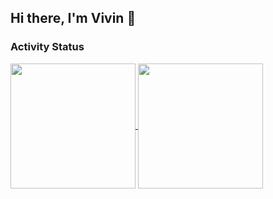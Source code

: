## Hi there, I'm Vivin 👋


### Activity Status

<a href="https://github.com/vivinapriyanti/github-readme-stats">
  <img height=200 align="center" src="https://github-readme-stats.vercel.app/api?username=vivinapriyanti&theme=radical" />
</a>
<a href="https://github.com/vivinapriyanti/convoychat">
  <img height=200 align="center" src="https://github-readme-stats.vercel.app/api/top-langs?username=vivinapriyanti&layout=compact&langs_count=8&card_width=320&theme=radical" />
</a>

<!--
**vinsapr/vinsapr** is a ✨ *special* ✨ repository because its `README.md` (this file) appears on your GitHub profile.

Here are some ideas to get you started:

- 🔭 I’m currently working on ...
- 🌱 I’m currently learning ...
- 👯 I’m looking to collaborate on ...
- 🤔 I’m looking for help with ...
- 💬 Ask me about ...
- 📫 How to reach me: ...
- 😄 Pronouns: ...
- ⚡ Fun fact: ...
-->
<!--
**vivinapriyanti/vivinapriyanti** is a ✨ _special_ ✨ repository because its `README.md` (this file) appears on your GitHub profile.

Here are some ideas to get you started:

- 🔭 I’m currently working on ...
- 🌱 I’m currently learning ...
- 👯 I’m looking to collaborate on ...
- 🤔 I’m looking for help with ...
- 💬 Ask me about ...
- 📫 How to reach me: ...
- 😄 Pronouns: ...
- ⚡ Fun fact: ...
-->
